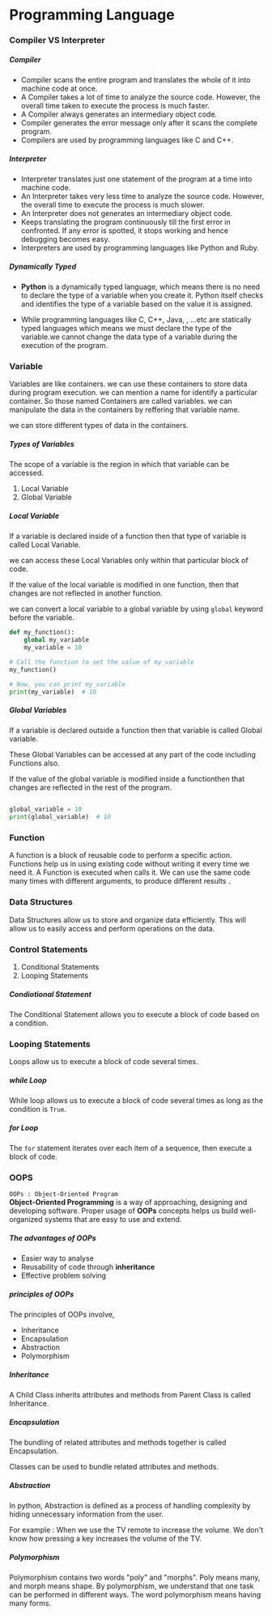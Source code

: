 # Programming Language


### Compiler VS Interpreter

##### Compiler
* Compiler scans the entire program and translates the whole of it into machine code at once.
* A Compiler takes a lot of time to analyze the source code. However, the overall time taken to execute the process is much faster.
* A Compiler always generates an intermediary object code.
* Compiler generates the error message only after it scans the complete program.
* Compilers are used by programming languages like C and C++.

##### Interpreter
* Interpreter translates just one statement of the program at a time into machine code.
* An Interpreter takes very less time to analyze the source code. However, the overall time to execute the process is much slower.
* An Interpreter does not generates an intermediary object code.
* Keeps translating the program continuously till the first error in confronted. If any error is spotted, it stops working and hence debugging becomes easy.
* Interpreters are used by programming languages like Python and Ruby.

##### Dynamically Typed
* __Python__ is a dynamically typed language, which means there is no need to declare the type of a variable when you create it. Python itself checks and identifies the type of a variable based on the value it is assigned.

* While programming languages like C, C++, Java, , ...etc are statically typed languages which means we must declare the type of the variable.we cannot change the data type of a variable during the execution of the program.

### Variable
Variables are like containers. we can use these containers to store data during program execution. we can mention a name for identify a particular container. So those named Containers are called variables. we can manipulate the data in the containers by reffering that variable name.

we can store different types of data in the containers.

##### Types of Variables
The scope of a variable is the region in which that variable can be accessed.
1. Local Variable
2. Global Variable

##### Local Variable 
If a variable is declared inside of a function then that type of variable is called Local Variable. 

we can access these Local Variables only within that particular block of code.

If the value of the local variable is modified in one function, then that changes are not reflected in another function.

we can convert a local variable to a global variable by using `global` keyword before the variable.

```Python 
def my_function():
    global my_variable
    my_variable = 10

# Call the function to set the value of my_variable
my_function()

# Now, you can print my_variable
print(my_variable)  # 10

```

##### Global Variables
If a variable is declared outside a function then that variable is called Global variable.

These Global Variables can be accessed at any part of the code including Functions also.

If the value of the global variable is modified inside a functionthen that changes are reflected in the rest of the program.

```Python 

global_variable = 10
print(global_variable)  # 10

```

### Function
A function is a block of reusable code to perform a specific action. Functions help us in using existing code without writing it every time we need it. A Function is executed when calls it. 
We can use the same code many times with different arguments, to produce different results .

### Data Structures
Data Structures allow us to store and organize data efficiently.
This will allow us to easily access and perform operations on the data.

### Control Statements
1. Conditional Statements
2. Looping Statements

##### Condiotional Statement
The Conditional Statement allows you to execute a block of code based on a condition.

### Looping Statements
Loops allow us to execute a block of code several times. 


##### while Loop
While loop allows us to execute a block of code several times as long as the condition is `True`.

##### for Loop
The `for` statement iterates over each item of a sequence, then execute a block of code.

### OOPS
`OOPs : Object-Oriented Program`  
__Object-Oriented Programming__ is a way of approaching, designing and developing software.
Proper usage of __OOPs__ concepts helps us build well-organized systems that are easy to use and extend.

##### The advantages of OOPs
* Easier way to analyse
* Reusability of code through __inheritance__
* Effective problem solving

##### principles of OOPs
The principles of OOPs involve,
* Inheritance
* Encapsulation
* Abstraction
* Polymorphism

##### Inheritance
A Child Class inherits attributes and methods from Parent Class is called Inheritance.

##### Encapsulation
The bundling of related attributes and methods together is called Encapsulation.

Classes can be used to bundle related attributes and methods.

##### Abstraction 
In python, Abstraction is defined as a process of handling complexity by hiding unnecessary information from the user.  

For example :  When we use the TV remote to increase the volume. We don't know how pressing a key increases the volume of the TV.

##### Polymorphism
Polymorphism contains two words "poly" and "morphs". Poly means many, and morph means shape. By polymorphism, we understand that one task can be performed in different ways.
The word polymorphism means having many forms. 


